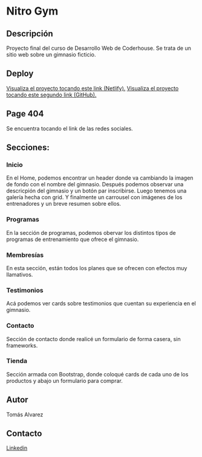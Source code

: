 # Nitro Gym

## Descripción
Proyecto final del curso de Desarrollo Web de Coderhouse. Se trata de un sitio web sobre un gimnasio ficticio.

## Deploy
[Visualiza el proyecto tocando este link (Netlify).](https://nitro-gym.netlify.app/)
[Visualiza el proyecto tocando este segundo link (GitHub).](https://17stomy.github.io/nitro-gym/)

## Page 404
Se encuentra tocando el link de las redes sociales.

## Secciones:

### Inicio
En el Home, podemos encontrar un header donde va cambiando la imagen de fondo con el nombre del gimnasio. Después podemos observar una descricpión del gimnasio y un botón par inscribirse. Luego tenemos una galería hecha con grid. Y finalmente un carrousel con imágenes de los entrenadores y un breve resumen sobre ellos.

### Programas
En la sección de programas, podemos obervar los distintos tipos de programas de entrenamiento que ofrece el gimnasio. 

### Membresías
En esta sección, están todos los planes que se ofrecen con efectos muy llamativos.

### Testimonios
Acá podemos ver cards sobre testimonios que cuentan su experiencia en el gimnasio.

### Contacto
Sección de contacto donde realicé un formulario de forma casera, sin frameworks.

### Tienda
Sección armada con Bootstrap, donde coloqué cards de cada uno de los productos y abajo un formulario para comprar.

## Autor
Tomás Alvarez

## Contacto
[Linkedin](https://www.linkedin.com/in/tom%C3%A1s-alvarez-40b045217/)


